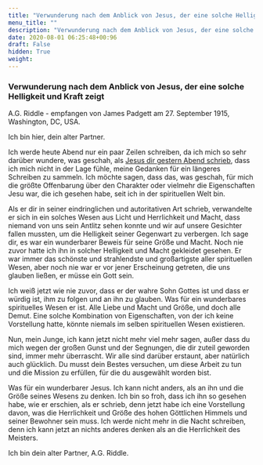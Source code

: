 ```yaml
---
title: "Verwunderung nach dem Anblick von Jesus, der eine solche Helligkeit und Kraft zeigt"
menu_title: ""
description: "Verwunderung nach dem Anblick von Jesus, der eine solche Helligkeit und Kraft zeigt"
date: 2020-08-01 06:25:48+00:96
draft: False
hidden: True
weight:
---
```

### Verwunderung nach dem Anblick von Jesus, der eine solche Helligkeit und Kraft zeigt

A.G. Riddle - empfangen von James Padgett am 27. September 1915, Washington, DC, USA.

Ich bin hier, dein alter Partner.

Ich werde heute Abend nur ein paar Zeilen schreiben, da ich mich so sehr darüber wundere, was geschah, als [Jesus dir gestern Abend schrieb](/padgett-botschaften/padgett-botschaften-in-reihenfolge-des-datums/padgett-botschaften-1915-september-dezember/jesus-bittet-padgett-nicht-laenger-an-ihm-zu-zweifeln-jep-jesus-26-september-1915/), dass ich mich nicht in der Lage fühle, meine Gedanken für ein längeres Schreiben zu sammeln. Ich möchte sagen, dass das, was geschah, für mich die größte Offenbarung über den Charakter oder vielmehr die Eigenschaften Jesu war, die ich gesehen habe, seit ich in der spirituellen Welt bin.

Als er dir in seiner eindringlichen und autoritativen Art schrieb, verwandelte er sich in ein solches Wesen aus Licht und Herrlichkeit und Macht, dass niemand von uns sein Antlitz sehen konnte und wir auf unsere Gesichter fallen mussten, um die Helligkeit seiner Gegenwart zu verbergen. Ich sage dir, es war ein wunderbarer Beweis für seine Größe und Macht. Noch nie zuvor hatte ich ihn in solcher Helligkeit und Macht gekleidet gesehen. Er war immer das schönste und strahlendste und großartigste aller spirituellen Wesen, aber noch nie war er vor jener Erscheinung getreten, die uns glauben ließen, er müsse ein Gott sein.

Ich weiß jetzt wie nie zuvor, dass er der wahre Sohn Gottes ist und dass er würdig ist, ihm zu folgen und an ihn zu glauben. Was für ein wunderbares spirituelles Wesen er ist. Alle Liebe und Macht und Größe, und doch alle Demut. Eine solche Kombination von Eigenschaften, von der ich keine Vorstellung hatte, könnte niemals im selben spirituellen Wesen existieren.

Nun, mein Junge, ich kann jetzt nicht mehr viel mehr sagen, außer dass du mich wegen der großen Gunst und der Segnungen, die dir zuteil geworden sind, immer mehr überrascht. Wir alle sind darüber erstaunt, aber natürlich auch glücklich. Du musst dein Bestes versuchen, um diese Arbeit zu tun und die Mission zu erfüllen, für die du ausgewählt worden bist.

Was für ein wunderbarer Jesus. Ich kann nicht anders, als an ihn und die Größe seines Wesens zu denken. Ich bin so froh, dass ich ihn so gesehen habe, wie er erschien, als er schrieb, denn jetzt habe ich eine Vorstellung davon, was die Herrlichkeit und Größe des hohen Göttlichen Himmels und seiner Bewohner sein muss.
Ich werde nicht mehr in die Nacht schreiben, denn ich kann jetzt an nichts anderes denken als an die Herrlichkeit des Meisters.

Ich bin dein alter Partner, A.G. Riddle.

